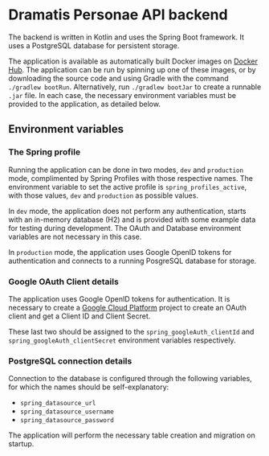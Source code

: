 # Dramatis Personae API backend

The backend is written in Kotlin and uses the Spring Boot framework. It uses a PostgreSQL database for persistent storage.

The application is available as automatically built Docker images on [Docker Hub](https://hub.docker.com/r/frederikgoovaerts/dramatis-personae-backend). The application can be run by spinning up one of these images, or by downloading the source code and using Gradle with the command `./gradlew bootRun`. Alternatively, run `./gradlew bootJar` to create a runnable `.jar` file. In each case, the necessary environment variables must be provided to the application, as detailed below.

## Environment variables

### The Spring profile

Running the application can be done in two modes, `dev` and `production` mode, complimented by Spring Profiles with those respective names. The environment variable to set the active profile is `spring_profiles_active`, with those values, `dev` and `production` as possible values.

In `dev` mode, the application does not perform any authentication, starts with an in-memory database (H2) and is provided with some example data for testing during development. The OAuth and Database environment variables are not necessary in this case.

In `production` mode, the application uses Google OpenID tokens for authentication and connects to a running PosgreSQL database for storage.

### Google OAuth Client details

The application uses Google OpenID tokens for authentication. It is necessary to create a [Google Cloud Platform](https://console.cloud.google.com) project to create an OAuth client and get a Client ID and Client Secret.

These last two should be assigned to the `spring_googleAuth_clientId` and `spring_googleAuth_clientSecret` environment variables respectively.

### PostgreSQL connection details

Connection to the database is configured through the following variables, for which the names should be self-explanatory:

* `spring_datasource_url`
* `spring_datasource_username`
* `spring_datasource_password`

 The application will perform the necessary table creation and migration on startup.
